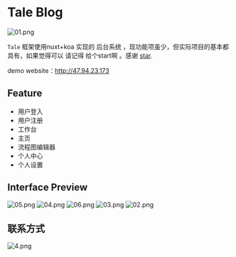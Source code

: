 # Tale Blog

![01.png](https://i.loli.net/2020/02/08/6SVhEBOv9qXIaxd.png)


`Tale` 框架使用nuxt+koa 实现的 后台系统 ，现功能项虽少，但实际项目的基本都具有，如果觉得可以 请记得 给个start啊 。感谢 [star]((https://github.com/forestxieCode/vue-koa)).

demo website：http://47.94.23.173

## Feature  

+ 用户登入
+ 用户注册
+ 工作台
+ 主页
+ 流程图编辑器
+ 个人中心
+ 个人设置

## Interface Preview

![05.png](https://i.loli.net/2020/02/08/tR7w6Y5j93zDAFW.png)
![04.png](https://i.loli.net/2020/02/08/pcElwaGknYSQVH3.png)
![06.png](https://i.loli.net/2020/02/08/fz87bm3HFLviXar.png)
![03.png](https://i.loli.net/2020/02/08/HnEpFwz3UYPkI9L.png)
![02.png](https://i.loli.net/2020/02/08/k7DExZ8LgBSalhp.png)

## 联系方式

![4.png](https://i.loli.net/2020/02/08/am8QfhD7cloTXyI.png)